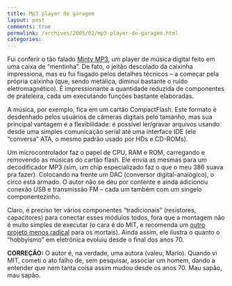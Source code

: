 ```yaml
---
title: Mp3 player de garagem
layout: post
comments: true
permalink: /archives/2005/02/mp3-player-de-garagem.html
categories:
---
```

Fui conferir o tão falado <a href=http://web.media.mit.edu/~ladyada/make/minty/index.html >Minty MP3</a>, um player de música digital feito em uma caixa de &#8220;mentinha&#8221;. De fato, o jeitão descolado da caixinha impressiona, mas eu fui fisgado pelos detalhes técnicos &#8211; a começar pela própria caixinha (que, sendo metálica, diminui bastante o ruído eletromagnético). É impressionante a quantidade reduzida de componentes de prateleira, cada um executando funções bastante elaboradas.

A música, por exemplo, fica em um cartão CompactFlash. Este formato é desdenhado pelos usuários de câmeras digitais pelo tamanho, mas sua principal vantagem é a flexibilidade: é possível ler/gravar arquivos usando desde uma simples comunicação serial até uma interface IDE (ele &#8220;conversa&#8221; ATA, o mesmo padrão usado por HDs e CD-ROMs).

Um microcontrolador faz o papel de CPU, RAM e ROM, carregando e removendo as músicas do cartão flash. Ele envia as mesmas para um decodificador MP3 (sim, um chip especializado faz o que o meu 386 suava pra fazer). Colocando na frente um DAC (conversor digital-analógico), o circo está armado. O autor não se deu por contente e ainda adicionou conexão USB e transmissão FM &#8211; cada um também com um singelo componentezinho.

Claro, é preciso ter vários componentes &#8220;tradicionais&#8221; (resistores, capacitores) para conectar esses módulos todos, fora que a montagem não é muito simples de executar (o cara é do MIT, e recomenda um <a href=http://www.walrus.com/~raphael/html/mp3.html >outro projeto menos radical</a> para os mortais). Ainda assim, ele ilustra o quanto o &#8220;hobbyismo&#8221; em eletrônica evoluiu desde o final dos anos 70.

**CORREÇÃO:** O autor é, na verdade, uma autora (valeu, Mario). Quando vi MIT, cometi o ato falho de, sem pesquisar, associar um homem, dando a entender que nem tanta coisa assim mudou desde os anos 70. Mau sapão, mau sapão.